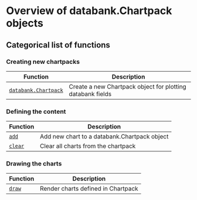 # Overview of databank.Chartpack objects

## Categorical list of functions

### Creating new chartpacks

| Function | Description |
|---|---|
[`databank.Chartpack`](Chartpack.md)                         | Create a new Chartpack object for plotting databank fields


### Defining the content

| Function | Description |
|---|---|
[`add`](add.md)                                              | Add new chart to a databank.Chartpack object
[`clear`](clear.md)                                          | Clear all charts from the chartpack

### Drawing the charts

| Function | Description |
|---|---|
[`draw`](draw.md)                                            | Render charts defined in Chartpack

